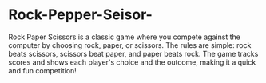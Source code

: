 # Rock-Pepper-Seisor-
Rock Paper Scissors is a classic game where you compete against the computer by choosing rock, paper, or scissors. The rules are simple: rock beats scissors, scissors beat paper, and paper beats rock. The game tracks scores and shows each player's choice and the outcome, making it a quick and fun competition!
